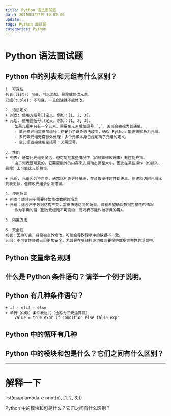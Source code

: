 ```yaml
---
title: Python 语法面试题
date: 2025年3月7日 10:02:06
update: 
tags: Python 面试题
categories: Python
---
```

# Python 语法面试题
## Python 中的列表和元组有什么区别？
    1. 可变性
    列表(list): 可变，可以添加、删除或修改元素。
    元组(tuple): 不可变，一旦创建就不能修改。

    2. 语法定义
    + 列表: 使用方括号[]定义，例如：[1, 2, 3]。
    + 元组: 使用圆括号()定义，例如：(1, 2, 3)。
        如果元组中只有一个元素，需要在元素后加逗号 `,`，否则会被视为普通值。
        - 单元素元组需要加逗号：这是为了避免语法歧义，确保 Python 能正确解析为元组。
        - 多元素元组无需额外处理：多个元素本身已经明确了元组的定义。
        - 空元组直接使用空括号：无需逗号。

    3. 性能
    + 列表: 通常比元组更灵活，但可能在某些情况下（如频繁修改元素）有性能开销。
        由于列表是可变的，它需要额外的内存来支持动态调整大小，因此在某些操作（如插入、删除）上可能比元组稍慢。

    + 元组: 元组因为不可变，通常比列表更轻量级，在读取操作时性能更高。创建和访问元组比列表更快，但修改元组会引发错误。

    4. 使用场景
    + 列表：适合用于需要频繁修改数据的场景
    + 元组：适合用于数据结构不变，需要快速访问的场景，或者希望确保数据完整性的情况
        作为字典的键（因为元组是不可变的，而列表不能作为字典的键）。

    5. 内置方法

    6. 安全性
    列表：因为可变，容易被意外修改，可能会导致程序中的数据不一致。
    元组：不可变性使得元组更加安全，尤其是在多线程环境或需要保护数据完整性的场景中。

## Python 变量命名规则

## 什么是 Python 条件语句？请举一个例子说明。

## Python 有几种条件语句？
    + if - elif - else
    + 单行（内联）条件表达式（也称为三元运算符）
        value = true_expr if condition else false_expr

##  Python 中的循环有几种

##  Python 中的模块和包是什么？它们之间有什么区别？

------

# 解释一下
list(map(lambda x: print(x), [1, 2, 3]))

 Python 中的模块和包是什么？它们之间有什么区别？
